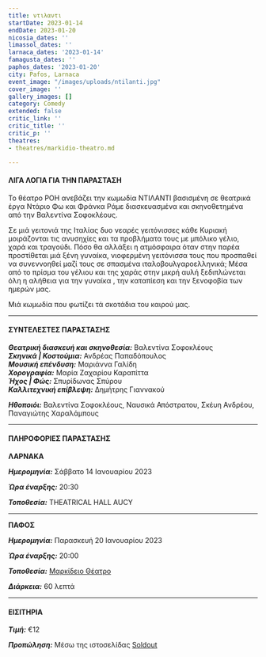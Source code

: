 ```yaml
---
title: ντιλαντι
startDate: 2023-01-14
endDate: 2023-01-20
nicosia_dates: ''
limassol_dates: ''
larnaca_dates: '2023-01-14'
famagusta_dates: ''
paphos_dates: '2023-01-20'
city: Pafos, Larnaca
event_image: "/images/uploads/ntilanti.jpg"
cover_image: ''
gallery_images: []
category: Comedy
extended: false
critic_link: ''
critic_title: ''
critic_p: ''
theatres:
- theatres/markidio-theatro.md

---
```

#### ΛΙΓΑ ΛΟΓΙΑ ΓΙΑ ΤΗΝ ΠΑΡΑΣΤΑΣΗ

Το θέατρο ΡΟΗ ανεβάζει την κωμωδία ΝΤΙΛΑΝΤΙ βασισμένη σε θεατρικά έργα Ντάριο Φω και Φράνκα Ράμε διασκευασμένα και σκηνοθετημένα από την Βαλεντίνα Σοφοκλέους.

Σε μιά γειτονιά της Ιταλίας δυο νεαρές γειτόνισσες κάθε Κυριακή μοιράζονται τις ανυσηχίες και τα προβλήματα τους με μπόλικο γέλιο, χαρά και τραγούδι. Πόσο θα αλλάξει η ατμόσφαιρα όταν στην παρέα προστίθεται μιά ξένη γυναίκα, νιοφερμένη γειτόνισσα τους που προσπαθεί να συνεννοηθεί μαζί τους σε σπασμένα ιταλοβουλγαροελληνικά; Μέσα από το πρίσμα του γέλιου και της χαράς στην μικρή αυλή ξεδιπλώνεται όλη η αλήθεια για την γυναίκα , την καταπίεση και την ξενοφοβία των ημερών μας.

Μιά κωμωδία που φωτίζει τά σκοτάδια του καιρού μας.

***

#### ΣΥΝΤΕΛΕΣΤΕΣ ΠΑΡΑΣΤΑΣΗΣ

**_Θεατρική διασκευή και σκηνοθεσία:_** Βαλεντίνα Σοφοκλέους  
**_Σκηνικά | Κοστούμια:_** Ανδρέας Παπαδόπουλος  
**_Μουσική επένδυση:_** Μαριάννα Γαλίδη  
**_Χορογραφία:_** Μαρία Ζαχαρίου Καραπίττα  
**_Ήχος | Φώς:_** Σπυρίδωνας Σπύρου  
**_Καλλιτεχνική επίβλεψη:_** Δημήτρης Γιαννακού

**_Ηθοποιόι:_** Βαλεντίνα Σοφοκλέους, Ναυσικά Απόστρατου, Σκέυη Ανδρέου, Παναγιώτης Χαραλάμπους

***

#### ΠΛΗΡΟΦΟΡΙΕΣ ΠΑΡΑΣΤΑΣΗΣ

**ΛΑΡΝΑΚΑ**

**_Ημερομηνία:_** Σάββατο 14 Ιανουαρίου 2023

**_Ώρα έναρξης:_** 20:30

**_Τοποθεσία:_** THEATRICAL HALL AUCY

***

**ΠΑΦΟΣ**

**_Ημερομηνία:_** Παρασκευή 20 Ιανουαρίου 2023

**_Ώρα έναρξης:_** 20:00

**_Τοποθεσία:_** [Μαρκίδειο Θέατρο](?#map)

**_Διάρκεια:_** 60 λεπτά

***

#### ΕΙΣΙΤΗΡΙΑ

**_Τιμή:_** €12

**_Προπώληση:_** Μέσω της ιστοσελίδας [Soldout](https://www.soldoutticketbox.com/ntilanti-theatro-roi-2022/?lang=en)